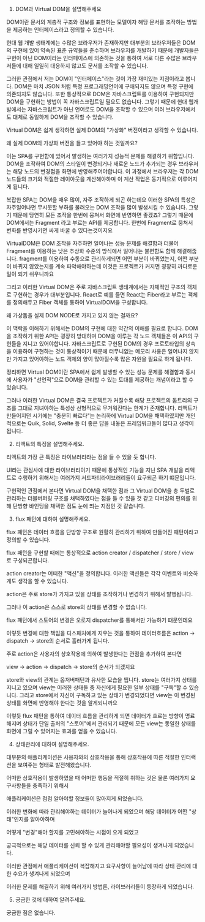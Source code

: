1. DOM과 Virtual DOM을 설명해주세요

DOM이란 문서의 계층적 구조와 정보를 표현하는 모델이자 해당 문서를 조작하는 방법을 제공하는 인터페이스라고 정의할 수 있습니다.

현대 웹 개발 생태계에는 수많은 브라우저가 존재하지만 대부분의 브라우저들은 DOM의 구현에 있어 약속된 표준 규약들을 준수하며 브라우저를 개발하기 때문에 개발자들은 구현이 아닌 DOM이라는 인터페이스에 의존하는 것을 통하여 서로 다른 수많은 브라우저들에 대해 일일히 대응하지 않고도 문서를 조작할 수 있습니다.

그러한 관점에서 저는 DOM이 "인터페이스"라는 것이 가장 재미있는 지점이라고 봅니다. DOM은 마치 JSON 처럼 특정 프로그래밍언어에 구애되지도 않으며 특정 구현에 의존되지도 않습니다. 또한 통상적으로 DOM은 자바스크립트를 이용하여 구현되지만 DOM을 구현하는 방법이 꼭 자바스크립트일 필요도 없습니다. 그렇기 때문에 현대 웹개발에서는 자바스크립트가 아닌 언어로도 DOM을 조작할 수 있으며 여러 브라우저에서도 대체로 동일하게 DOM을 조작할 수 있습니다.

Virtual DOM은 쉽게 생각하면 실제 DOM의 "가상화" 버전이라고 생각할 수 있습니다.

왜 실제 DOM의 가상화 버전을 들고 있어야 하는 것일까요?

이는 SPA를 구현함에 있어서 발생하는 여러가지 성능적 문제를 해결하기 위함입니다. DOM을 조작하여 DOM의 스타일이 변경되거나 새로운 노드가 추가되는 경우 브라우저는 해당 노드의 변경점을 화면에 반영해주어야합니다. 이 과정에서 브라우저는 각 DOM 노드들의 크기와 적절한 레이아웃을 계산해야하며 이 계산 작업은 동기적으로 이루어지게 됩니다.

복잡한 SPA는 DOM을 매우 많이, 자주 조작하게 되곤 하는데요 이러한 SPA의 특성은 자주일어나면 무시못할 부하를 불러오는 DOM 조작을 많이 발생시킬 수 있습니다. 그렇기 때문에 당연히 모든 조작을 한번에 뭉쳐서 화면에 반영하면 좋겠죠? 그렇기 때문에 DOM에서는 Fragment 라고 부르는 API를 제공합니다. 한번에 Fragment로 뭉쳐서 변화를 반영시키면 싸게 바꿀 수 있다는것이지요

VirtualDOM은 DOM 조작을 자주하면 일어나는 성능 문제를 해결함과 더불어 Fragment를 이용하는 낮은 추상화 수준의 방식에서 일어나는 불편함도 함께 해결해줍니다. fragment를 이용하여 수동으로 관리하게되면 어떤 부분이 바뀌었는지, 어떤 부분이 바뀌지 않았는지를 계속 파악해야하는데 이것은 프로젝트가 커지면 굉장히 까다로운 일이 되기 쉬우니까요

그리고 이러한 Virtual DOM은 주로 자바스크립트 생태계에서는 자체적인 구조의 객체로 구현하는 경우가 대부분입니다. React로 예를 들면 React는 Fiber라고 부르는 객체를 정의해두고 Fiber 객체를 통하여 VirtualDOM을 구성합니다.

왜 가상돔을 실제 DOM NODE로 가지고 있지 않는 걸까요?

이 맥락을 이해하기 위해서는 DOM의 구현에 대한 약간의 이해를 필요로 합니다. DOM을 조작하기 위한 API는 굉장히 방대하며 DOM을 이루는 각 노드 객체들은 이 API의 구현들을 지니고 있어야합니다. 자바스크립트로 구현된 DOM의 경우 프로토타입의 상속을 이용하여 구현하는 것이 통상적이기 때문에 터무니없는 메모리 사용은 일어나지 않지만 가지고 있어야하는 노드 객체의 양이 많아질수록 많은 자원을 필요로 하게 됩니다.

정리하면 Virtual DOM이란 SPA에서 쉽게 발생할 수 있는 성능 문제를 해결함과 동시에 사용자가 "선언적"으로 DOM을 관리할 수 있는 토대를 제공하는 개념이라고 할 수 있습니다.

그러나 이러한 Virtual DOM은 결국 프로젝트가 커질수록 해당 프로젝트의 돔트리의 구조를 그대로 지녀야하는 특성상 선형적으로 무거워진다는 한계가 존재합니다. 리액트가 만들어지던 시기에는 "충분히 빠르다"는 논리하에 Virtual DOM을 채택하였지만 개인적으로는 Quik, Solid, Svelte 등 더 좋은 답을 내놓은 프레임워크들이 많다고 생각이 됩니다.

2. 리액트의 특징을 설명해주세요.

리액트의 가장 큰 특징은 라이브러리라는 점을 들 수 있을 듯 합니다.

UI라는 관심사에 대한 라이브러리이기 때문에 통상적인 기능을 지닌 SPA 개발을 리액트로 수행하기 위해서는 여러가지 서드파티라이브러리들이 요구되곤 하기 떄문입니다.

구현적인 관점에서 본다면 Virtual DOM을 채택한 점과 그 Virtual DOM을 총 두벌로 관리하는 더블버퍼링 구조를 채택하였다는 점을 들 수 있을 것 같고 디버깅의 편의를 위해 단방향 바인딩을 채택한 점도 눈에 띄는 지점인 것 같습니다.

3. flux 패턴에 대하여 설명해주세요.

flux 패턴은 데이터 흐름을 단방향 구조로 원활히 관리하기 위하여 만들어진 패턴이라고 정의할 수 있습니다.

flux 패턴을 구현할 때에는 통상적으로 action creator / dispatcher / store / view 로 구성되곤합니다.

action creator는 어떠한 "액션"을 정의합니다. 이러한 액션들은 각각 이벤트와 비슷하게도 생각을 할 수 있습니다.

action은 주로 store가 가지고 있을 상태를 조작하거나 변경하기 위해서 발행됩니다.

그러나 이 action은 스스로 store의 상태를 변경할 수 없습니다.

flux 패턴에서 스토어의 변경은 오로지 dispatcher를 통해서만 가능하기 떄문인데요

이렇듯 변경에 대한 책임을 디스패처에게 지우는 것을 통하여 데이터흐름은 action -> dispatch -> store의 순서로 흘러가게 됩니다.

주로 action은 사용자의 상호작용에 의하여 발생한다는 관점을 추가하여 본다면

view -> action -> dispatch -> store의 순서가 되겠지요

store와 view의 관계는 옵저버패턴과 유사한 모습을 띕니다. store는 여러가지 상태를 지니고 있으며 view는 이러한 상태들 중 자신에게 필요한 일부 상태를 "구독"할 수 있습니다. 그리고 store에서 자신이 구독하고 있는 상태가 변경되었다면 view는 이 변경된 상태를 화면에 반영해야 한다는 것을 알게되니까요

이렇듯 flux 패턴을 통하여 데이터 흐름을 관리하게 되면 데이터가 흐르는 방향이 명료해지며 상태가 단일 출처의 "스토어"에서 관리되기 때문에 모든 view는 동일한 상태를 화면에 그릴 수 있어지는 효과를 얻을 수 있습니다.

4. 상태관리에 대하여 설명해주세요.

대부분의 애플리케이션은 사용자와의 상호작용을 통해 상호작용에 따른 적절한 인터랙션을 보여주는 형태로 발전해왔습니다.

어떠한 상호작용이 발생하였을 때 어떠한 행동을 적절히 취하는 것은 물론 여러가지 요구사항들을 충족하기 위해서

애플리케이션은 점점 알아야할 정보들이 많아지게 되었습니다.

이러한 변화에 따라 관리해야하는 데이터가 늘어나게 되었으며 해당 데이터가 어떤 "상태"인지를 알아야하며

어떻게 "변경"해야 할지를 고민해야하는 시점이 오게 되었고

궁극적으로는 해당 데이터를 신뢰 할 수 있게 관리해야할 필요성이 생겨나게 되었습니다.

이러한 관점에서 애플리케이션이 복잡해지고 요구사항이 늘어남에 따라 상태 관리에 대한 수요가 생겨나게 되었으며

이러한 문제를 해결하기 위해 여러가지 방법론, 라이브러리들이 등장하게 되었습니다.

5. 궁금한 것에 대하여 알려주세요.

궁금한 점은 없습니다.
